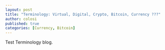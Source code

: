 ```yaml
---
layout: post
title: "Terminology: Virtual, Digital, Crypto, Bitcoin, Currency ???"
author: colosi
published: true
categories: [Currency, Bitcoin]
---
```


Test Terminology blog.

